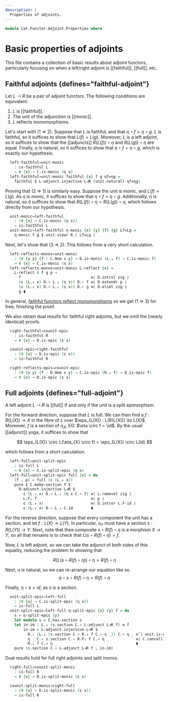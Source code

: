 ```yaml
---
description: |
  Properties of adjoints.
---
```

<!--
```agda
open import Cat.Functor.Properties
open import Cat.Functor.Adjoint
open import Cat.Functor.Compose
open import Cat.Prelude

import Cat.Functor.Reasoning
import Cat.Natural.Reasoning
import Cat.Reasoning
```
-->
```agda
module Cat.Functor.Adjoint.Properties where
```

# Basic properties of adjoints

This file contains a collection of basic results about adjoint functors,
particularly focusing on when a left/right adjoint is [[faithful]], [[full]],
etc.

<!--
```agda
module _
  {oc ℓc od ℓd}
  {C : Precategory oc ℓc}
  {D : Precategory od ℓd}
  {L : Functor C D} {R : Functor D C}
  (L⊣R : L ⊣ R)
  where
  private
    module C = Cat.Reasoning C
    module D = Cat.Reasoning D
    module L = Cat.Functor.Reasoning L
    module R = Cat.Functor.Reasoning R
    open _⊣_ L⊣R
```
-->

## Faithful adjoints {defines="faithful-adjoint"}

Let $L \dashv R$ be a pair of adjoint functors. The following conditions
are equivalent:
1. $L$ is [[faithful]].
2. The unit of the adjunction is [[monic]].
3. $L$ reflects monomorphisms.

Let's start with (1 ⇒ 2). Suppose that $L$ is faithful, and that
$\eta \circ f = \eta \circ g$. $L$ is faithful, so it suffices to
show that $L(f) = L(g)$. Moreover, $L$ is a left adjoint, so it suffices
to show that the [[adjuncts]] $R(L(f)) \circ \eta$ and $R(L(g)) \circ \eta$
are equal. Finally, $\eta$ is natural, so it suffices to show that
$\eta \circ f = \eta \circ g$, which is exactly our hypothesis.

```agda
  left-faithful→unit-monic
    : is-faithful L
    → ∀ {x} → C.is-monic (η x)
  left-faithful→unit-monic faithful {x} f g ηf=ηg =
    faithful $ L-adjunct.injective L⊣R (unit.naturall ηf=ηg)
```

Proving that (2 ⇒ 1) is similarly easy. Suppose the unit is monic, and
$L(f) = L(g)$. As $\eta$ is monic, it suffices to show that
$\eta \circ f = \eta \circ g$. Additionally, $\eta$ is natural, so it
suffices to show that $R(L(f)) \circ \eta = R(L(g)) \circ \eta$, which
follows directly from our hypothesis.

```agda
  unit-monic→left-faithful
    : (∀ {x} → C.is-monic (η x))
    → is-faithful L
  unit-monic→left-faithful η-monic {x} {y} {f} {g} Lf=Lg =
    η-monic f g $ unit.viewr R.⟨ Lf=Lg ⟩
```

Next, let's show that (3 ⇒ 2). This follows from a very short calculation.

```agda
  left-reflects-monos→unit-monic
    : (∀ {x y} {f : C.Hom x y} → D.is-monic (L.₁ f) → C.is-monic f)
    → ∀ {x} → C.is-monic (η x)
  left-reflects-monos→unit-monic L-reflect {x} =
    L-reflect λ f g p →
      f                               ≡⟨ D.introl zig ⟩
      (ε (L.₀ x) D.∘ L.₁ (η x)) D.∘ f ≡⟨ D.extendr p ⟩
      (ε (L.₀ x) D.∘ L.₁ (η x)) D.∘ g ≡⟨ D.eliml zig ⟩
      g ∎
```

In general, [faithful functors reflect monomorphisms] so we get (1 ⇒ 3)
for free, finishing the proof.

[faithful functors reflect monomorphisms]: Cat.Functor.Morphism.html#faithful-functors

We also obtain dual results for faithful right adjoints, but we
omit the (nearly identical) proofs.

```agda
  right-faithful→counit-epic
    : is-faithful R
    → ∀ {x} → D.is-epic (ε x)

  counit-epic→right-faithful
    : (∀ {x} → D.is-epic (ε x))
    → is-faithful R

  right-reflects-epis→counit-epic
    : (∀ {x y} {f : D.Hom x y} → C.is-epic (R.₁ f) → D.is-epic f)
    → ∀ {x} → D.is-epic (ε x)
```

<!--
```agda
  right-faithful→counit-epic faithful {x} f g fε=gε =
    faithful $ R-adjunct.injective L⊣R $ counit.naturalr fε=gε

  counit-epic→right-faithful ε-epic {x} {y} {f} {g} Rf=Rg =
    ε-epic f g $ counit.viewl L.⟨ Rf=Rg ⟩

  right-reflects-epis→counit-epic R-reflect {x} =
    R-reflect λ f g p →
      C.intror zag ·· C.extendl p ·· C.elimr zag
```
-->

## Full adjoints {defines="full-adjoint"}

A left adjoint $L \dashv R$ is [[full]] if and only if the unit is a
split epimorphism.

For the forward direction, suppose that $L$ is full. We can then find
a $f : R(L(X)) \to X$ in the fibre of $L$ over $\eps_{L(X)} : L(R(L(X))) \to L(X)$.
Moreover, $f$ is a section of $\eta_{X}$; EG: $\eta \circ f = \id$.
By the usual [[adjunct]] yoga, it suffices to show that

$$
\eps_{L(X)} \circ L(\eta_{X} \circ f) = \eps_{L(X)} \circ L(id)
$$

which follows from a short calculation.

```agda
  left-full→unit-split-epic
    : is-full L
    → ∀ {x} → C.is-split-epic (η x)
  left-full→unit-split-epic full {x} = do
    (f , p) ← full (ε (L.₀ x))
    pure $ C.make-section f $
      R-adjunct.injective L⊣R $
        ε (L.₀ x) D.∘ L.₁ (η x C.∘ f) ≡⟨ L.removel zig ⟩
        L.F₁ f                        ≡⟨ p ⟩
        ε (L.₀ x)                     ≡⟨ D.intror L.F-id ⟩
        ε (L.₀ x) D.∘ L.₁ C.id        ∎
```

For the reverse direction, suppose that every component
the unit has a section, and let $f : L(X) \to L(Y)$. In particular,
$\eta_{Y}$ must have a section $s : R(L(Y)) \to Y$. Next, note that
thee composite $s \circ R(f) \circ \eta$ is a morphism $X \to Y$, so
all that remains is to check that $L(s \circ R(f) \circ \eta) = f$.

Now, $L$ is left adjoint, so we can take the adjunct of both sides
of this equality, reducing the problem to showing that

$$
R(L(s \circ R(f) \circ \eta)) \circ \eta = R(f) \circ \eta
$$

Next, $\eta$ is natural, so we can re-arrange our equation like so.
$$
\eta \circ s \circ R(f) \circ \eta = R(f) \circ \eta
$$

Finally, $\eta \circ s = id$, as $s$ is a section.

```agda
  unit-split-epic→left-full
    : (∀ {x} → C.is-split-epic (η x))
    → is-full L
  unit-split-epic→left-full η-split-epic {x} {y} f = do
    s ← η-split-epic {y}
    let module s = C.has-section s
    let in-im : L.₁ (s.section C.∘ L-adjunct L⊣R f) ≡ f
        in-im = L-adjunct.injective L⊣R $
          R.₁ (L.₁ (s.section C.∘ R.₁ f C.∘ η _)) C.∘ η _ ≡˘⟨ unit.is-natural _ _ _ ⟩
          η _ C.∘ s.section C.∘ R.F₁ f C.∘ η _            ≡⟨ C.cancell s.is-section ⟩
          R.₁ f C.∘ η _                                   ∎
    pure (s.section C.∘ L-adjunct L⊣R f , in-im)
```

Dual results hold for full right adjoints and split monos.

```agda
  right-full→counit-split-monic
    : is-full R
    → ∀ {x} → D.is-split-monic (ε x)

  counit-split-monic→right-full
    : (∀ {x} → D.is-split-monic (ε x))
    → is-full R
```

<!--
```agda
  right-full→counit-split-monic full {x} = do
    (f , p) ← full (η (R.₀ x))
    pure $ D.make-retract f $
      L-adjunct.injective L⊣R $
        R.₁ (f D.∘ ε x) C.∘ η (R.₀ x) ≡⟨ R.remover zag ⟩
        R.F₁ f                        ≡⟨ p ⟩
        η (R.₀ x)                     ≡⟨ C.introl R.F-id ⟩
        R.₁ D.id C.∘ η (R.F₀ x)       ∎

  counit-split-monic→right-full ε-split-monic {x} {y} f = do
    r ← ε-split-monic {x}
    let module r = D.has-retract r
    pure $
      R-adjunct L⊣R f D.∘ r.retract ,
      R-adjunct.injective L⊣R (counit.is-natural _ _ _ ∙ D.cancelr r.is-retract)
```
-->
